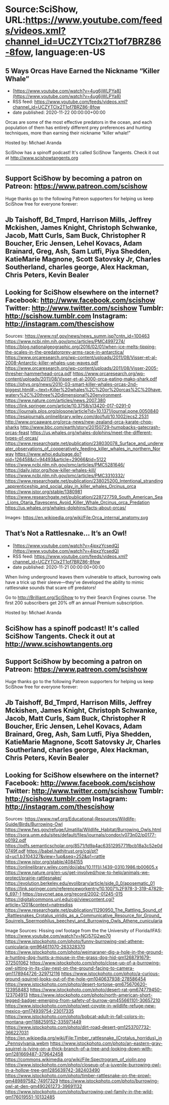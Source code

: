 # Source:SciShow, URL:https://www.youtube.com/feeds/videos.xml?channel_id=UCZYTClx2T1of7BRZ86-8fow, language:en-US

## 5 Ways Orcas Have Earned the Nickname “Killer Whale”
 - [https://www.youtube.com/watch?v=4ug6jWLPYa8](https://www.youtube.com/watch?v=4ug6jWLPYa8)
 - RSS feed: https://www.youtube.com/feeds/videos.xml?channel_id=UCZYTClx2T1of7BRZ86-8fow
 - date published: 2020-11-22 00:00:00+00:00

Orcas are some of the most effective predators in the ocean, and each population of them has entirely different prey preferences and hunting techniques, more than earning their nickname “killer whale!”

Hosted by: Michael Aranda

SciShow has a spinoff podcast! It's called SciShow Tangents. Check it out at http://www.scishowtangents.org

----------
Support SciShow by becoming a patron on Patreon: https://www.patreon.com/scishow
----------
Huge thanks go to the following Patreon supporters for helping us keep SciShow free for everyone forever:

Jb Taishoff, Bd_Tmprd, Harrison Mills, Jeffrey Mckishen, James Knight, Christoph Schwanke, Jacob, Matt Curls, Sam Buck, Christopher R Boucher, Eric Jensen, Lehel Kovacs, Adam Brainard, Greg, Ash, Sam Lutfi, Piya Shedden, KatieMarie Magnone, Scott Satovsky Jr, Charles Southerland, charles george, Alex Hackman, Chris Peters, Kevin Bealer
----------
Looking for SciShow elsewhere on the internet?
Facebook: http://www.facebook.com/scishow
Twitter: http://www.twitter.com/scishow
Tumblr: http://scishow.tumblr.com
Instagram: http://instagram.com/thescishow
----------
Sources:
https://www.nsf.gov/news/news_summ.jsp?cntn_id=100463
https://www.ncbi.nlm.nih.gov/pmc/articles/PMC4997274/
https://blog.nationalgeographic.org/2016/02/01/when-ice-melts-tipping-the-scales-in-the-predatorprey-arms-race-in-antarctica/
https://www.orcaresearch.org/wp-content/uploads/2011/08/Visser-et-al-2008-Antarctic-killer-whales-use-waves.pdf
https://www.orcaresearch.org/wp-content/uploads/2011/08/Visser-2005-thresher-hammerhead-orca.pdf
https://www.orcaresearch.org/wp-content/uploads/2011/08/Visser-et-al-2000-orca-eating-mako-shark.pdf
https://phys.org/news/2010-03-smart-killer-whales-orcas-2nd-biggest.html#:~:text=Killer%20whales%2C%20or%20orcas%2C%20have,watery%2C%20three%2Ddimensional%20environment.
https://www.nature.com/articles/news.2007.380
https://link.springer.com/article/10.3758/s13420-017-0291-0
https://journals.plos.org/plosone/article?id=10.1371/journal.pone.0050840
https://esajournals.onlinelibrary.wiley.com/doi/full/10.1002/ecs2.2531
http://www.orcaaware.org/orca-news/new-zealand-orca-karate-chop-sharks
http://www.bbc.com/earth/story/20150729-humpbacks-gatecrash-orcas-feast
https://us.whales.org/whales-dolphins/meet-the-different-types-of-orcas/
https://www.researchgate.net/publication/238030078_Surface_and_underwater_observations_of_cooperatively_feeding_killer_whales_in_northern_Norway
https://www.whoi.edu/page.do?pid=126458&cl=94493&article=29066&tid=5122
https://www.ncbi.nlm.nih.gov/pmc/articles/PMC5281646/
https://daily.jstor.org/how-killer-whales-kill/
https://www.ncbi.nlm.nih.gov/pmc/articles/PMC3310332/
https://www.researchgate.net/publication/238025200_Intentional_stranding_apprenticeship_and_social_play_in_killer_whales_Orcinus_orca
https://www.jstor.org/stable/1380981
https://www.researchgate.net/publication/228727759_South_American_Sea_Lions_Otaria_flavescens_Avoid_Killer_Whale_Orcinus_orca_Predation
https://us.whales.org/whales-dolphins/facts-about-orcas/

Images:
https://en.wikipedia.org/wiki/File:Orca_internal_anatomy.svg

## That’s Not a Rattlesnake… It’s an Owl!
 - [https://www.youtube.com/watch?v=4ipxzYcsedQ](https://www.youtube.com/watch?v=4ipxzYcsedQ)
 - RSS feed: https://www.youtube.com/feeds/videos.xml?channel_id=UCZYTClx2T1of7BRZ86-8fow
 - date published: 2020-11-21 00:00:00+00:00

When living underground leaves them vulnerable to attack, burrowing owls have a trick up their sleeve—they’ve developed the ability to mimic rattlesnake sounds that scare off predators!

Go to http://Brilliant.org/SciShow to try their Search Engines course. The first 200 subscribers get 20% off an annual Premium subscription.

Hosted by: Michael Aranda

SciShow has a spinoff podcast! It's called SciShow Tangents. Check it out at http://www.scishowtangents.org
----------
Support SciShow by becoming a patron on Patreon: https://www.patreon.com/scishow
----------
Huge thanks go to the following Patreon supporters for helping us keep SciShow free for everyone forever:

Jb Taishoff, Bd_Tmprd, Harrison Mills, Jeffrey Mckishen, James Knight, Christoph Schwanke, Jacob, Matt Curls, Sam Buck, Christopher R Boucher, Eric Jensen, Lehel Kovacs, Adam Brainard, Greg, Ash, Sam Lutfi, Piya Shedden, KatieMarie Magnone, Scott Satovsky Jr, Charles Southerland, charles george, Alex Hackman, Chris Peters, Kevin Bealer
----------
Looking for SciShow elsewhere on the internet?
Facebook: http://www.facebook.com/scishow
Twitter: http://www.twitter.com/scishow
Tumblr: http://scishow.tumblr.com
Instagram: http://instagram.com/thescishow
----------
Sources:
https://www.nwf.org/Educational-Resources/Wildlife-Guide/Birds/Burrowing-Owl
https://www.fws.gov/refuge/Umatilla/Wildlife_Habitat/Burrowing_Owls.html
https://sora.unm.edu/sites/default/files/journals/condor/v073n02/p0177-p0192.pdf
https://pdfs.semanticscholar.org/8571/fd9a4ac6351295771fbcb18a3c52e0d0749f.pdf
https://babel.hathitrust.org/cgi/pt?id=uc1.b3104327&view=1up&seq=252&q1=rattle
https://www.jstor.org/stable/4084155
https://onlinelibrary.wiley.com/doi/abs/10.1111/j.1439-0310.1986.tb00605.x
https://www.nature.org/en-us/get-involved/how-to-help/animals-we-protect/prairie-rattlesnake/
https://evolution.berkeley.edu/evolibrary/article/side_0_0/aposematic_01
https://link.springer.com/referenceworkentry/10.1007%2F978-3-319-47829-6_697-1
https://psycnet.apa.org/record/2002-01245-015
https://digitalcommons.unl.edu/cgi/viewcontent.cgi?article=1201&context=natresdiss 
https://www.researchgate.net/publication/11290950_The_Rattling_Sound_of_Rattlesnakes_Crotalus_viridis_as_a_Communicative_Resource_for_Ground_Squirrels_Spermophilus_beecheyi_and_Burrowing_Owls_Athene_cunicularia

Image Sources:
Hissing owl footage from the the University of Florida/IFAS: https://www.youtube.com/watch?v=NCj57G2wo70
https://www.istockphoto.com/photo/funny-burrowing-owl-athene-cunicularia-gm964611070-263328370
https://www.istockphoto.com/photo/weimaraner-dig-a-hole-in-the-ground-a-hunting-dog-hunts-a-mouse-in-the-grass-dog-hid-gm1268791679-372501062
https://www.istockphoto.com/photo/close-up-of-a-burrowing-owl-sitting-in-its-clay-nest-on-the-ground-facing-to-camera-gm1178944726-329712116
https://www.istockphoto.com/photo/a-curious-ground-squirrel-looks-out-of-the-hole-gm1040637938-278586454
https://www.istockphoto.com/photo/desert-tortoise-gm675670620-123958483
https://www.istockphoto.com/photo/desert-rat-gm674779450-123704913
https://www.istockphoto.com/photo/north-american-short-legged-badger-emerging-from-safety-of-burrow-gm455661101-30657210
https://www.istockphoto.com/photo/wet-coyote-in-wildlife-refuge-new-mexico-gm174939754-23017335
https://www.istockphoto.com/photo/bobcat-adult-in-fall-colors-in-montana-gm1188259152-335971449
https://www.istockphoto.com/photo/dirt-road-desert-gm1253707732-366227031
https://en.wikipedia.org/wiki/File:Timber_rattlesnake_(Crotalus_horridus)_in_Pennsylvania.webm
https://www.istockphoto.com/photo/an-eastern-gray-squirrel-is-lying-on-a-thick-branch-of-a-tree-and-looking-down-with-gm1281669487-379642458
https://commons.wikimedia.org/wiki/File:Spectrogram_of_violin.png
https://www.istockphoto.com/photo/closeup-of-a-juvenile-burrowing-owl-in-a-hollow-tree-gm1285639742-382403490
https://www.istockphoto.com/photo/timber-rattlesnake-on-the-prowl-gm489897582-74917329
https://www.istockphoto.com/photo/burrowing-owl-at-den-gm490261273-39691132
https://www.istockphoto.com/photo/burrowing-owl-family-in-the-wild-gm176019551-10132485

